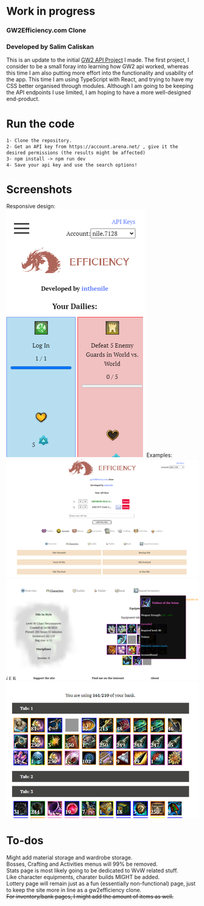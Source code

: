 # Work in progress
### GW2Efficiency.com Clone
### Developed by Salim Caliskan

This is an update to the initial <a href="https://github.com/inthenile/gw2api">GW2 API Project</a> I made. The first project, I consider to be a small foray into learning how GW2 api worked, whereas this time I am also putting more effort into the functionality and usability of the app. This time I am using TypeScript with React, and trying to have my CSS better organised through modules. Although I am going to be keeping the API endpoints I use limited, I am hoping to have a more well-designed end-product.

# Run the code
```
1- Clone the repository.
2- Get an API key from https://account.arena.net/ , give it the desired permissions (the results might be affected)
3- npm install -> npm run dev
4- Save your api key and use the search options!
```

# Screenshots
Responsive design:
<br />
![mobile responsive](public/screenshots/mobile_responsive.png)
Examples:
<br />
![api key window](public/screenshots/api_keys.png)
![equipment](public/screenshots/equipment.png)
![bank tabs](public/screenshots/banktabs.png)

# To-dos
Might add material storage and wardrobe storage. <br/>
Bosses, Crafting and Activities menus will 99% be removed. <br/>
Stats page is most likely going to be dedicated to WvW related stuff. <br/>
Like character equipments, charater builds MIGHT be added. <br/>
Lottery page will remain just as a fun (essentially non-functional) page, just to keep the site more in line as a gw2efficiency clone. <br/>
<s>For inventory/bank pages, I might add the amount of items as well.</s>